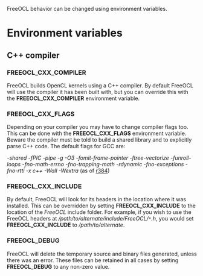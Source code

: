 FreeOCL behavior can be changed using environment variables.

# Environment variables #

## C++ compiler ##

### FREEOCL\_CXX\_COMPILER ###

FreeOCL builds OpenCL kernels using a C++ compiler. By default FreeOCL will use the compiler it has been built with, but you can override this with the **FREEOCL\_CXX\_COMPILER** environment variable.

### FREEOCL\_CXX\_FLAGS ###
Depending on your compiler you may have to change compiler flags too. This can be done with the **FREEOCL\_CXX\_FLAGS** environment variable. Beware the compiler must be told to build a shared library and to explicitly parse C++ code. The default flags for GCC are:

_-shared -fPIC -pipe -g -O3 -fomit-frame-pointer -ftree-vectorize -funroll-loops -fno-math-errno -fno-trapping-math -rdynamic -fno-exceptions -fno-rtti -x c++ -Wall -Wextra_ (as of [r384](https://code.google.com/p/freeocl/source/detail?r=384))

### FREEOCL\_CXX\_INCLUDE ###

By default, FreeOCL will look for its headers in the location where it was installed. This can be overridden by setting **FREEOCL\_CXX\_INCLUDE** to the location of the _FreeOCL_ include folder. For example, if you wish to use the FreeOCL headers at _/path/to/alternate/include/FreeOCL/`*`.h_, you would set **FREEOCL\_CXX\_INCLUDE** to _/path/to/alternate_.

### FREEOCL\_DEBUG ###

FreeOCL will delete the temporary source and binary files generated, unless there was an error. These files can be retained in all cases by setting **FREEOCL\_DEBUG** to any non-zero value.